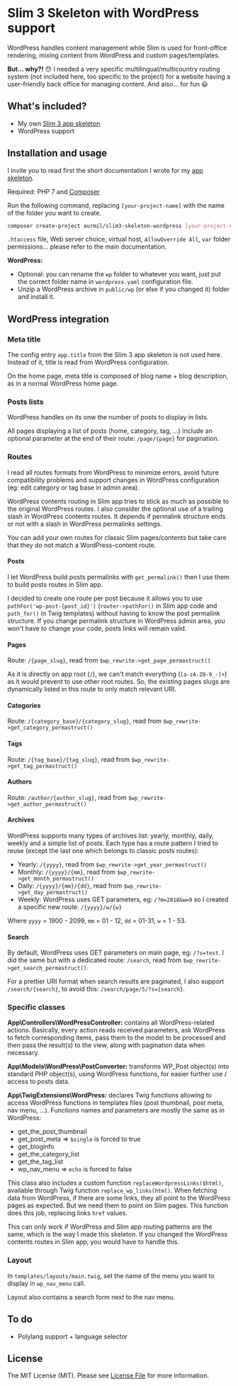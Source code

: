 # Slim 3 Skeleton with WordPress support

WordPress handles content management while Slim is used for front-office rendering, mixing content from WordPress and custom pages/templates.

**But... why?!** :hushed: I needed a very specific multilingual/multicountry routing system (not included here, too specific to the project) for a website having a user-friendly back office for managing content. And also... for fun :smiley:

## What's included?

* My own [Slim 3 app skeleton](https://github.com/aurmil/slim3-skeleton)
* WordPress support

## Installation and usage

I invite you to read first the short documentation I wrote for my [app skeleton](https://github.com/aurmil/slim3-skeleton).

Required: PHP 7 and [Composer](https://getcomposer.org/doc/00-intro.md)

Run the following command, replacing `[your-project-name]` with the name of the folder you want to create.

```sh
composer create-project aurmil/slim3-skeleton-wordpress [your-project-name]
```

`.htaccess` file, Web server choice, virtual host, `AllowOverride All`, `var` folder permissions... please refer to the main documentation.

**WordPress:**

* Optional: you can rename the `wp` folder to whatever you want, just put the correct folder name in `wordpress.yaml` configuration file.
* Unzip a WordPress archive in `public/wp` (or else if you changed it) folder and install it.

## WordPress integration

### Meta title

The config entry `app.title` from the Slim 3 app skeleton is not used here. Instead of it, title is read from WordPress configuration.

On the home page, meta title is composed of blog name + blog description, as in a normal WordPress home page.

### Posts lists

WordPress handles on its onw the number of posts to display in lists.

All pages displaying a list of posts (home, category, tag, ...) include an optional parameter at the end of their route: `/page/{page}` for pagination.

### Routes

I read all routes formats from WordPress to minimize errors, avoid future compatibility problems and support changes in WordPress configuration (eg: edit category or tag base in admin area).

WordPress contents routing in Slim app tries to stick as much as possible to the original WordPress routes. I also consider the optional use of a trailing slash in WordPress contents routes. It depends if permalink structure ends or not with a slash in WordPress permalinks settings.

You can add your own routes for classic Slim pages/contents but take care that they do not match a WordPress-content route.

#### Posts

I let WordPress build posts permalinks with `get_permalink()` then I use them to build posts routes in Slim app.

I decided to create one route per post because it allows you to use `pathFor('wp-post-{post_id}')` (`router->pathFor()` in Slim app code and `path_for()` in Twig templates) without having to know the post permalink structure. If you change permalink structure in WordPress admin area, you won't have to change your code, posts links will remain valid.

#### Pages

Route: `/{page_slug}`, read from `$wp_rewrite->get_page_permastruct()`

As it is directly on app root (`/`), we can't match everything (`[a-zA-Z0-9_-]+`) as it would prevent to use other root routes. So, the existing pages slugs are dynamically listed in this route to only match relevant URI.

#### Categories

Route: `/{category_base}/{category_slug}`, read from `$wp_rewrite->get_category_permastruct()`

#### Tags

Route: `/{tag_base}/{tag_slug}`, read from `$wp_rewrite->get_tag_permastruct()`

#### Authors

Route: `/author/{author_slug}`, read from `$wp_rewrite->get_author_permastruct()`

#### Archives

WordPress supports many types of archives list: yearly, monthly, daily, weekly and a simple list of posts. Each type has a route pattern I tried to reuse (except the last one which belongs to classic posts routes):

* Yearly: `/{yyyy}`, read from `$wp_rewrite->get_year_permastruct()`
* Monthly: `/{yyyy}/{mm}`, read from `$wp_rewrite->get_month_permastruct()`
* Daily: `/{yyyy}/{mm}/{dd}`, read from `$wp_rewrite->get_day_permastruct()`
* Weekly: WordPress uses GET parameters, eg: `/?m=2018&w=9` so I created a specific new route: `/{yyyy}/w/{w}`

Where `yyyy` = 1900 - 2099, `mm` = 01 - 12, `dd` = 01-31, `w` = 1 - 53.

#### Search

By default, WordPress uses GET parameters on main page, eg: `/?s=test`. I did the same but with a dedicated route: `/search`, read from `$wp_rewrite->get_search_permastruct()`.

For a prettier URI format when search results are paginated, I also support `/search/{search}`, to avoid this: `/search/page/5/?s={search}`.

### Specific classes

**App\Controllers\WordPressController:** contains all WordPress-related actions. Basically, every action reads received parameters, ask WordPress to fetch corresponding items, pass them to the model to be processed and then pass the result(s) to the view, along with pagination data when necessary.

**App\Models\WordPress\PostConverter:** transforms WP_Post object(s) into standard PHP object(s), using WordPress functions, for easier further use / access to posts data.

**App\TwigExtensions\WordPress:** declares Twig functions allowing to access WordPress functions in templates files (post thumbnail, post meta, nav menu, ...). Functions names and parameters are mostly the same as in WordPress:

* get_the_post_thumbnail
* get_post_meta => `$single` is forced to true
* get_bloginfo
* get_the_category_list
* get_the_tag_list
* wp_nav_menu => `echo` is forced to false

This class also includes a custom function `replaceWordpressLinks($html)`, available through Twig function `replace_wp_links(html)`. When fetching data from WordPress, if there are some links, they all point to the WordPress pages as expected. But we need them to point on Slim pages. This function does this job, replacing links `href` values.

This can only work if WordPress and Slim app routing patterns are the same, which is the way I made this skeleton. If you changed the WordPress contents routes in Slim app, you would have to handle this.

### Layout

In `templates/layouts/main.twig`, set the name of the menu you want to display in `wp_nav_menu` call.

Layout also contains a search form next to the nav menu.

## To do

* Polylang support + language selector

## License

The MIT License (MIT). Please see [License File](https://github.com/aurmil/slim3-skeleton-wordpress/blob/master/LICENSE.md) for more information.
